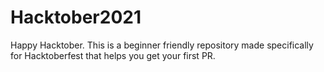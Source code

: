 # Hacktober2021
Happy Hacktober. This is a beginner friendly repository made specifically for Hacktoberfest that helps you get your first PR.
